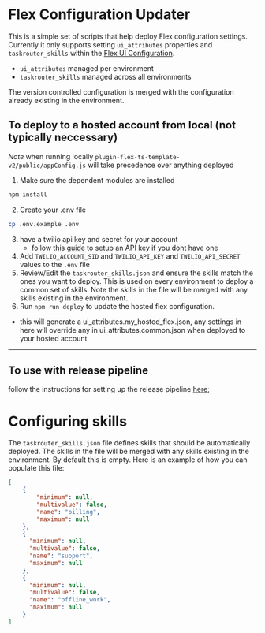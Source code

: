 # Flex Configuration Updater
This is a simple set of scripts that help deploy Flex configuration settings. Currently it only supports setting `ui_attributes` properties and `taskrouter_skills` within the [Flex UI Configuration](https://www.twilio.com/docs/flex/developer/ui/configuration).  

- `ui_attributes` managed per environment 
- `taskrouter_skills` managed across all environments

The version controlled configuration is merged with the configuration already existing in the environment.


## To deploy to a hosted account from local (not typically neccessary)

_Note_ when running locally `plugin-flex-ts-template-v2/public/appConfig.js` will take precedence over anything deployed

1. Make sure the dependent modules are installed
```bash
npm install
```
2. Create your .env file
```bash
cp .env.example .env
```
3. have a twilio api key and secret for your account
    - follow this [guide](https://www.twilio.com/docs/glossary/what-is-an-api-key#how-can-i-create-api-keys) to setup an API key if you dont have one
4. Add `TWILIO_ACCOUNT_SID` and `TWILIO_API_KEY` and `TWILIO_API_SECRET` values to the `.env` file
5. Review/Edit the `taskrouter_skills.json` and ensure the skills match the ones you want to deploy.  This is used on every environment to deploy a common set of skills.  Note the skills in the file will be merged with any skills existing in the environment.
6. Run `npm run deploy` to update the hosted flex configuration.
  - this will generate a ui_attributes.my_hosted_flex.json, any settings in here will override any in ui_attributes.common.json when deployed to your hosted account
---

## To use with release pipeline

follow the instructions for setting up the release pipeline [here](/README.md#setup-a-project-with-release-pipeline);


# Configuring skills

The `taskrouter_skills.json` file defines skills that should be automatically deployed. The skills in the file will be merged with any skills existing in the environment. By default this is empty. Here is an example of how you can populate this file:

```json
[
    {
        "minimum": null,
        "multivalue": false,
        "name": "billing",
        "maximum": null
    },
    {
      "minimum": null,
      "multivalue": false,
      "name": "support",
      "maximum": null
    },
    {
      "minimum": null,
      "multivalue": false,
      "name": "offline_work",
      "maximum": null
    }
]
```
